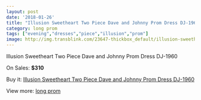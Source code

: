 ```yaml
---
layout: post
date: '2018-01-26'
title: "Illusion Sweetheart Two Piece Dave and Johnny Prom Dress DJ-1960"
category: long prom
tags: ["evening","dresses","piece","illusion","prom"]
image: http://img.transblink.com/23647-thickbox_default/illusion-sweetheart-two-piece-dave-and-johnny-prom-dress-dj-1960.jpg
---
```

Illusion Sweetheart Two Piece Dave and Johnny Prom Dress DJ-1960

On Sales: **$310**
<a href="https://www.transblink.com/en/long-prom/7493-illusion-sweetheart-two-piece-dave-and-johnny-prom-dress-dj-1960.html"><amp-img layout="responsive" width="600" height="600" src="//img.transblink.com/23647-thickbox_default/illusion-sweetheart-two-piece-dave-and-johnny-prom-dress-dj-1960.jpg" alt="Illusion Sweetheart Two Piece Dave and Johnny Prom Dress DJ-1960 0" /></a>
<a href="https://www.transblink.com/en/long-prom/7493-illusion-sweetheart-two-piece-dave-and-johnny-prom-dress-dj-1960.html"><amp-img layout="responsive" width="600" height="600" src="//img.transblink.com/23649-thickbox_default/illusion-sweetheart-two-piece-dave-and-johnny-prom-dress-dj-1960.jpg" alt="Illusion Sweetheart Two Piece Dave and Johnny Prom Dress DJ-1960 1" /></a>
<a href="https://www.transblink.com/en/long-prom/7493-illusion-sweetheart-two-piece-dave-and-johnny-prom-dress-dj-1960.html"><amp-img layout="responsive" width="600" height="600" src="//img.transblink.com/23648-thickbox_default/illusion-sweetheart-two-piece-dave-and-johnny-prom-dress-dj-1960.jpg" alt="Illusion Sweetheart Two Piece Dave and Johnny Prom Dress DJ-1960 2" /></a>

Buy it: [Illusion Sweetheart Two Piece Dave and Johnny Prom Dress DJ-1960](https://www.transblink.com/en/long-prom/7493-illusion-sweetheart-two-piece-dave-and-johnny-prom-dress-dj-1960.html "Illusion Sweetheart Two Piece Dave and Johnny Prom Dress DJ-1960")

View more: [long prom](https://www.transblink.com/en/58-long-prom "long prom")